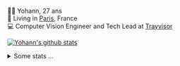 <p>
  👨🏻 <bold>Yohann</bold>, 27 ans<br/>
  💼 Living in <a href="https://www.google.com/maps?q=paris">Paris</a>, France<br/>
  💻 Computer Vision Engineer and Tech Lead at <a href="https://trayvisor.com/">Trayvisor</a><br/>
</p>

<a href="https://github.com/anuraghazra/github-readme-stats"><img align="center" src="https://github-readme-stats-go94hl40s-yohann84l.vercel.app//api?username=yohann84L&show_icons=true&include_all_commits=true" alt="Yohann's github stats" /> </a>


<details>
  <summary>Some stats ...</summary><br/>
  

<!--START_SECTION:waka-->
![Code Time](http://img.shields.io/badge/Code%20Time-109%20hrs-blue)

![Profile Views](http://img.shields.io/badge/Profile%20Views-0-blue)

**🐱 My GitHub Data** 

> 🏆 1,117 Contributions in the Year 2022
 > 
> 📦 440.5 kB Used in GitHub's Storage 
 > 
> 🚫 Not Opted to Hire
 > 
> 📜 23 Public Repositories 
 > 
> 🔑 21 Private Repositories  
 > 
**I'm an Early 🐤** 

```text
🌞 Morning    320 commits    ████████░░░░░░░░░░░░░░░░░   32.13% 
🌆 Daytime    565 commits    ██████████████░░░░░░░░░░░   56.73% 
🌃 Evening    110 commits    ██░░░░░░░░░░░░░░░░░░░░░░░   11.04% 
🌙 Night      1 commits      ░░░░░░░░░░░░░░░░░░░░░░░░░   0.1%

```
📅 **I'm Most Productive on Thursday** 

```text
Monday       194 commits    ████░░░░░░░░░░░░░░░░░░░░░   19.48% 
Tuesday      177 commits    ████░░░░░░░░░░░░░░░░░░░░░   17.77% 
Wednesday    172 commits    ████░░░░░░░░░░░░░░░░░░░░░   17.27% 
Thursday     223 commits    █████░░░░░░░░░░░░░░░░░░░░   22.39% 
Friday       207 commits    █████░░░░░░░░░░░░░░░░░░░░   20.78% 
Saturday     14 commits     ░░░░░░░░░░░░░░░░░░░░░░░░░   1.41% 
Sunday       9 commits      ░░░░░░░░░░░░░░░░░░░░░░░░░   0.9%

```


📊 **This Week I Spent My Time On** 

```text
⌚︎ Time Zone: Europe/Paris

💬 Programming Languages: 
Python                   8 hrs 23 mins       ██████████████░░░░░░░░░░░   57.58% 
JavaScript               3 hrs 41 mins       ██████░░░░░░░░░░░░░░░░░░░   25.35% 
YAML                     1 hr 27 mins        ██░░░░░░░░░░░░░░░░░░░░░░░   10.0% 
HTTP Request             36 mins             █░░░░░░░░░░░░░░░░░░░░░░░░   4.17% 
SQL                      15 mins             ░░░░░░░░░░░░░░░░░░░░░░░░░   1.75%

🔥 Editors: 
PyCharm                  10 hrs 47 mins      ██████████████████░░░░░░░   74.03% 
WebStorm                 3 hrs 46 mins       ██████░░░░░░░░░░░░░░░░░░░   25.97%

💻 Operating System: 
Mac                      14 hrs 34 mins      █████████████████████████   100.0%

```

**I Mostly Code in Python** 

```text
Python                   18 repos            ██████████████░░░░░░░░░░░   56.25% 
Java                     6 repos             ████░░░░░░░░░░░░░░░░░░░░░   18.75% 
JavaScript               2 repos             █░░░░░░░░░░░░░░░░░░░░░░░░   6.25% 
R                        2 repos             █░░░░░░░░░░░░░░░░░░░░░░░░   6.25% 
HTML                     1 repo              ░░░░░░░░░░░░░░░░░░░░░░░░░   3.12%

```



 Last Updated on 25/09/2022 02:42:03 UTC
<!--END_SECTION:waka-->
